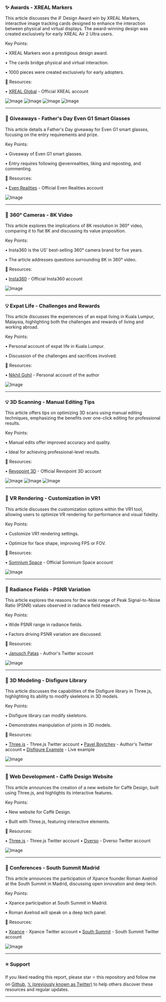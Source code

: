### ✨ Awards - XREAL Markers

This article discusses the iF Design Award win by XREAL Markers, interactive image tracking cards designed to enhance the interaction between physical and virtual displays.  The award-winning design was created exclusively for early XREAL Air 2 Ultra users.

Key Points:

• XREAL Markers won a prestigious design award.


• The cards bridge physical and virtual interaction.


• 1000 pieces were created exclusively for early adopters.


🔗 Resources:

• [XREAL Global](https://x.com/XREAL_Global) - Official XREAL account

![Image](https://pbs.twimg.com/media/Gr8oqIQWkAI5V8U?format=jpg&name=360x360)
![Image](https://pbs.twimg.com/media/Gr8oqIqXEAApn2t?format=jpg&name=360x360)
![Image](https://pbs.twimg.com/media/Gr8oqQJXMAArtzA?format=jpg&name=360x360)
![Image](https://pbs.twimg.com/media/Gr8oqIcWQAAoAeR?format=jpg&name=360x360)


---

### 🚀 Giveaways - Father's Day Even G1 Smart Glasses

This article details a Father's Day giveaway for Even G1 smart glasses, focusing on the entry requirements and prize.

Key Points:

• Giveaway of Even G1 smart glasses.


• Entry requires following @evenrealities, liking and reposting, and commenting.


🔗 Resources:

• [Even Realities](https://x.com/EvenRealities) - Official Even Realities account

![Image](https://pbs.twimg.com/tweet_video_thumb/Gr9B6TEXIAAgmch.jpg)


---

### 🤖 360° Cameras - 8K Video

This article explores the implications of 8K resolution in 360° video, comparing it to flat 8K and discussing its value proposition.

Key Points:

• Insta360 is the US' best-selling 360° camera brand for five years.


• The article addresses questions surrounding 8K in 360° video.


🔗 Resources:

• [Insta360](https://x.com/insta360) - Official Insta360 account

![Image](https://pbs.twimg.com/tweet_video_thumb/Gr7O9rTW0AAQ-Nt.jpg)


---

### 💡 Expat Life - Challenges and Rewards

This article discusses the experiences of an expat living in Kuala Lumpur, Malaysia, highlighting both the challenges and rewards of living and working abroad.

Key Points:

• Personal account of expat life in Kuala Lumpur.


• Discussion of the challenges and sacrifices involved.


🔗 Resources:

• [Nikhil Gohil](https://x.com/nikhilgohil11) - Personal account of the author


![Image](https://pbs.twimg.com/media/Gr61hP5WkAAwjeh?format=jpg&name=small)


---

### 💡 3D Scanning - Manual Editing Tips

This article offers tips on optimizing 3D scans using manual editing techniques, emphasizing the benefits over one-click editing for professional results.

Key Points:

• Manual edits offer improved accuracy and quality.


• Ideal for achieving professional-level results.


🔗 Resources:

• [Revopoint 3D](https://x.com/Revopoint3d) - Official Revopoint 3D account

![Image](https://pbs.twimg.com/media/Gr4BzkEXcAEfpSw?format=jpg&name=small)
![Image](https://pbs.twimg.com/media/Gr4BzkKWcAETRxh?format=jpg&name=small)
![Image](https://pbs.twimg.com/media/Gr4BzkDXEAAB2GS?format=jpg&name=small)


---

### 🤖 VR Rendering - Customization in VR1

This article discusses the customization options within the VR1 tool, allowing users to optimize VR rendering for performance and visual fidelity.

Key Points:

• Customize VR1 rendering settings.


• Optimize for face shape, improving FPS or FOV.


🔗 Resources:

• [Somnium Space](https://x.com/SomniumSpace) - Official Somnium Space account

![Image](https://pbs.twimg.com/media/Gr37-W7XwAArYgY?format=jpg&name=small)


---

### 🤖 Radiance Fields - PSNR Variation

This article explores the reasons for the wide range of Peak Signal-to-Noise Ratio (PSNR) values observed in radiance field research.

Key Points:

• Wide PSNR range in radiance fields.


• Factors driving PSNR variation are discussed.


🔗 Resources:

• [Janusch Patas](https://x.com/janusch_patas) - Author's Twitter account

![Image](https://pbs.twimg.com/media/Gry6Id_WIAAzfOZ?format=jpg&name=small)


---

### 🤖 3D Modeling - Disfigure Library

This article discusses the capabilities of the Disfigure library in Three.js, highlighting its ability to modify skeletons in 3D models.

Key Points:

• Disfigure library can modify skeletons.


• Demonstrates manipulation of joints in 3D models.


🔗 Resources:

• [Three.js](https://x.com/threejs) - Three.js Twitter account
• [Pavel Boytchev](https://x.com/PavelBoytchev) - Author's Twitter account
• [Disfigure Example](https://boytchev.github.io/disfigure/examples/rigged-skeleton/) - Live example

![Image](https://pbs.twimg.com/amplify_video_thumb/1926328422080368640/img/hQrMZo92Y1n1Lf8v.jpg)


---

### 🤖 Web Development - Caffè Design Website

This article announces the creation of a new website for Caffè Design, built using Three.js, and highlights its interactive features.

Key Points:

• New website for Caffè Design.


• Built with Three.js, featuring interactive elements.


🔗 Resources:

• [Three.js](https://x.com/threejs) - Three.js Twitter account
• [Dverso](https://x.com/dverso_io) - Dverso Twitter account

![Image](https://pbs.twimg.com/amplify_video_thumb/1925937490935922688/img/mTZm9IwsvMucjWzQ.jpg)


---

### 🚀 Conferences - South Summit Madrid

This article announces the participation of Xpance founder Roman Axelrod at the South Summit in Madrid, discussing open innovation and deep tech.

Key Points:

• Xpance participation at South Summit in Madrid.


• Roman Axelrod will speak on a deep tech panel.


🔗 Resources:

• [Xpance](https://x.com/xpanceo) - Xpance Twitter account
• [South Summit](https://x.com/south_summit) - South Summit Twitter account

![Image](https://pbs.twimg.com/media/Gro1caMXYAAeou1?format=jpg&name=small)


---

### ⭐️ Support

If you liked reading this report, please star ⭐️ this repository and follow me on [Github](https://github.com/Drix10), [𝕏 (previously known as Twitter)](https://x.com/DRIX_10_) to help others discover these resources and regular updates.

---